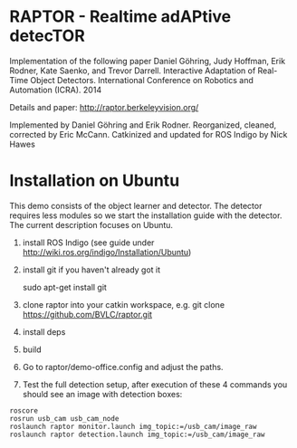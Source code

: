 RAPTOR - Realtime adAPtive detecTOR
======================================

Implementation of the following paper
Daniel Göhring, Judy Hoffman, Erik Rodner, Kate Saenko, and Trevor Darrell.
Interactive Adaptation of Real-Time Object Detectors. International Conference on Robotics and Automation (ICRA). 2014

Details and paper: http://raptor.berkeleyvision.org/

Implemented by Daniel Göhring and Erik Rodner. Reorganized, cleaned, corrected by Eric McCann. Catkinized and updated for ROS Indigo by Nick Hawes

Installation on Ubuntu
=======================

This demo consists of the object learner and detector.
The detector requires less modules so we start the installation guide with the detector. The current description
focuses on Ubuntu.

1. install ROS Indigo (see guide under http://wiki.ros.org/indigo/Installation/Ubuntu)
2. install git if you haven't already got it

    sudo apt-get install git

3. clone raptor into your catkin workspace, e.g. git clone https://github.com/BVLC/raptor.git

4. install deps

5. build

6. Go to raptor/demo-office.config and adjust the paths.

10. Test the full detection setup, after execution of these 4 commands you should see an image with detection boxes:
```
roscore
rosrun usb_cam usb_cam_node 
roslaunch raptor monitor.launch img_topic:=/usb_cam/image_raw
roslaunch raptor detection.launch img_topic:=/usb_cam/image_raw
```

